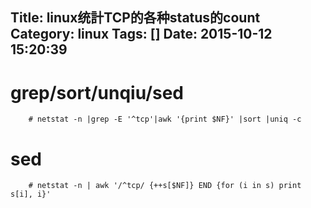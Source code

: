 Title: linux统計TCP的各种status的count
Category: linux
Tags: []
Date: 2015-10-12 15:20:39
---

# grep/sort/unqiu/sed

~~~
	# netstat -n |grep -E '^tcp'|awk '{print $NF}' |sort |uniq -c
~~~

# sed

~~~
	# netstat -n | awk '/^tcp/ {++s[$NF]} END {for (i in s) print s[i], i}'
~~~
